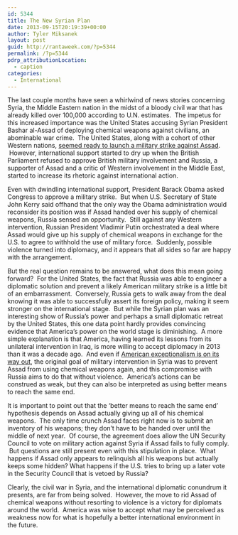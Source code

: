 ```yaml
---
id: 5344
title: The New Syrian Plan
date: 2013-09-15T20:19:39+00:00
author: Tyler Miksanek
layout: post
guid: http://rantaweek.com/?p=5344
permalink: /?p=5344
pdrp_attributionLocation:
  - caption
categories:
  - International
---
```

The last couple months have seen a whirlwind of news stories concerning Syria, the Middle Eastern nation in the midst of a bloody civil war that has already killed over 100,000 according to U.N. estimates.  The impetus for this increased importance was the United States accusing Syrian President Bashar al-Assad of deploying chemical weapons against civilians, an abominable war crime.  The United States, along with a cohort of other Western nations, [seemed ready to launch a military strike against Assad](http://rantaweek.com/chemical-weapons-in-syria-a-potential-turning-point/ "Chemical Weapons in Syria – A Potential Turning Point").  However, international support started to dry up when the British Parliament refused to approve British military involvement and Russia, a supporter of Assad and a critic of Western involvement in the Middle East, started to increase its rhetoric against international action.

Even with dwindling international support, President Barack Obama asked Congress to approve a military strike.  But when U.S. Secretary of State John Kerry said offhand that the only way the Obama administration would reconsider its position was if Assad handed over his supply of chemical weapons, Russia sensed an opportunity.  Still against any Western intervention, Russian President Vladimir Putin orchestrated a deal where Assad would give up his supply of chemical weapons in exchange for the U.S. to agree to withhold the use of military force.  Suddenly, possible violence turned into diplomacy, and it appears that all sides so far are happy with the arrangement.

But the real question remains to be answered, what does this mean going forward?  For the United States, the fact that Russia was able to engineer a diplomatic solution and prevent a likely American military strike is a little bit of an embarrassment.  Conversely, Russia gets to walk away from the deal knowing it was able to successfully assert its foreign policy, making it seem stronger on the international stage.  But while the Syrian plan was an interesting show of Russia&#8217;s power and perhaps a small diplomatic retreat by the United States, this one data point hardly provides convincing evidence that America&#8217;s power on the world stage is diminishing.  A more simple explanation is that America, having learned its lessons from its unilateral intervention in Iraq, is more willing to accept diplomacy in 2013 than it was a decade ago.  And even if [American exceptionalism is on its way out](http://rantaweek.com/exceptionally-ridiculous-part-1/ "Exceptionally Ridiculous – Part 1"), the original goal of military intervention in Syria was to prevent Assad from using chemical weapons again, and this compromise with Russia aims to do that without violence.  America&#8217;s actions can be construed as weak, but they can also be interpreted as using better means to reach the same end.

It is important to point out that the &#8216;better means to reach the same end&#8217; hypothesis depends on Assad actually giving up all of his chemical weapons.  The only time crunch Assad faces right now is to submit an inventory of his weapons; they don&#8217;t have to be handed over until the middle of next year.  Of course, the agreement does allow the UN Security Council to vote on military action against Syria if Assad fails to fully comply.  But questions are still present even with this stipulation in place.  What happens if Assad only appears to relinquish all his weapons but actually keeps some hidden? What happens if the U.S. tries to bring up a later vote in the Security Council that is vetoed by Russia?

Clearly, the civil war in Syria, and the international diplomatic conundrum it presents, are far from being solved.  However, the move to rid Assad of chemical weapons without resorting to violence is a victory for diplomats around the world.  America was wise to accept what may be perceived as weakness now for what is hopefully a better international environment in the future.